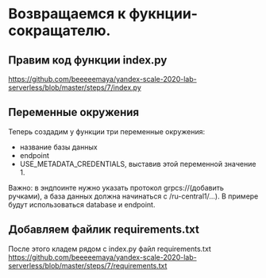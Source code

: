 # Возвращаемся к фукнции-сокращателю. 

## Правим код функции index.py 
https://github.com/beeeeemaya/yandex-scale-2020-lab-serverless/blob/master/steps/7/index.py

## Переменные окружения
Теперь создадим у функции три переменные окружения: 
* название базы данных
* endpoint
* USE_METADATA_CREDENTIALS, выставив этой переменной значение 1.

Важно: в эндпоинте нужно указать протокол grpcs://(добавить ручками), а база данных должна начинаться с /ru-central1/...). 
В примере будут использоваться database и endpoint. 

## Добавляем файлик requirements.txt
После этого кладем рядом с index.py файл requirements.txt https://github.com/beeeeemaya/yandex-scale-2020-lab-serverless/blob/master/steps/7/requirements.txt


